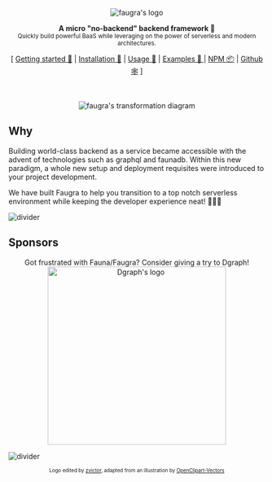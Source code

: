 <p align="center"><img src="https://cdn.jsdelivr.net/gh/zvictor/faugra@master/.media/logo.png" alt="faugra's logo" /><p>

<p align="center">
  <strong>A micro "no-backend" backend framework 🤯</strong><br />
  <sub>Quickly build powerful BaaS while leveraging on the power of serverless and modern architectures.</sub>
</p>

<p align="center">
  [ <a href="https://zvictor.github.io/faugra/#/?id=getting-started">Getting started 🐣</a> | <a href="https://zvictor.github.io/faugra/#/?id=installation">Installation 💾</a> | <a href="https://zvictor.github.io/faugra/#/?id=usage">Usage 🍗</a> | <a href="https://github.com/zvictor/faugra/tree/master/examples">Examples 🌈 </a> | <a href="https://www.npmjs.com/package/faugra">NPM 📦</a> | <a href="https://github.com/zvictor/faugra">Github 🕸</a> ]
</p>
<br />

<p align="center"><img src="https://cdn.jsdelivr.net/gh/zvictor/faugra@master/.media/transformation.png" alt="faugra's transformation diagram" /><p>

## Why

Building world-class backend as a service became accessible with the advent of technologies such as graphql and faunadb. Within this new paradigm, a whole new setup and deployment requisites were introduced to your project development.

We have built Faugra to help you transition to a top notch serverless environment while keeping the developer experience neat! 🌈🍦🐥

![divider](https://raw.githubusercontent.com/zvictor/faugra/master/.media/divider.png)

## Sponsors

<p align="center">Got frustrated with Fauna/Faugra? Consider giving a try to Dgraph!<br /><a href="https://dgraph.io/graphql"><img width="350px" src="https://cdn.jsdelivr.net/gh/dgraph-io/dgraph@master/logo.png" alt="Dgraph's logo" /></a><p>

![divider](https://raw.githubusercontent.com/zvictor/faugra/master/.media/divider.png)

<p align="center">
<sub><sup>Logo edited by <a href="https://github.com/zvictor">zvictor</a>, adapted from an illustration by <a href="https://pixabay.com/users/OpenClipart-Vectors-30363/?utm_source=link-attribution&amp;utm_medium=referral&amp;utm_campaign=image&amp;utm_content=1299735">OpenClipart-Vectors</a><sub><sup>
</p>
